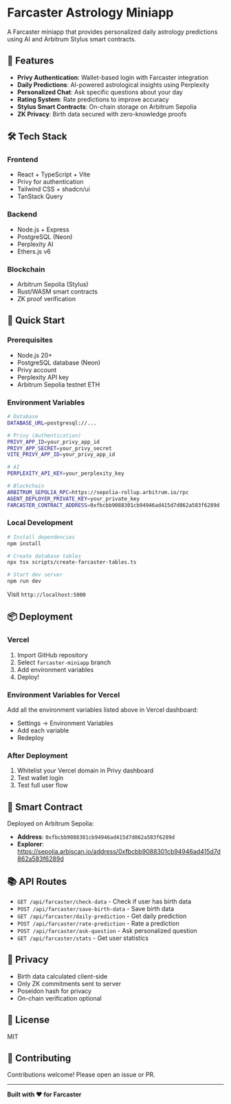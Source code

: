 # Farcaster Astrology Miniapp

A Farcaster miniapp that provides personalized daily astrology predictions using AI and Arbitrum Stylus smart contracts.

## 🌟 Features

- **Privy Authentication**: Wallet-based login with Farcaster integration
- **Daily Predictions**: AI-powered astrological insights using Perplexity
- **Personalized Chat**: Ask specific questions about your day
- **Rating System**: Rate predictions to improve accuracy
- **Stylus Smart Contracts**: On-chain storage on Arbitrum Sepolia
- **ZK Privacy**: Birth data secured with zero-knowledge proofs

## 🛠️ Tech Stack

### Frontend
- React + TypeScript + Vite
- Privy for authentication
- Tailwind CSS + shadcn/ui
- TanStack Query

### Backend
- Node.js + Express
- PostgreSQL (Neon)
- Perplexity AI
- Ethers.js v6

### Blockchain
- Arbitrum Sepolia (Stylus)
- Rust/WASM smart contracts
- ZK proof verification

## 🚀 Quick Start

### Prerequisites

- Node.js 20+
- PostgreSQL database (Neon)
- Privy account
- Perplexity API key
- Arbitrum Sepolia testnet ETH

### Environment Variables

```bash
# Database
DATABASE_URL=postgresql://...

# Privy (Authentication)
PRIVY_APP_ID=your_privy_app_id
PRIVY_APP_SECRET=your_privy_secret
VITE_PRIVY_APP_ID=your_privy_app_id

# AI
PERPLEXITY_API_KEY=your_perplexity_key

# Blockchain
ARBITRUM_SEPOLIA_RPC=https://sepolia-rollup.arbitrum.io/rpc
AGENT_DEPLOYER_PRIVATE_KEY=your_private_key
FARCASTER_CONTRACT_ADDRESS=0xfbcbb9088301cb94946ad415d7d862a583f6289d
```

### Local Development

```bash
# Install dependencies
npm install

# Create database tables
npx tsx scripts/create-farcaster-tables.ts

# Start dev server
npm run dev
```

Visit `http://localhost:5000`

## 📦 Deployment

### Vercel

1. Import GitHub repository
2. Select `farcaster-miniapp` branch
3. Add environment variables
4. Deploy!

### Environment Variables for Vercel

Add all the environment variables listed above in Vercel dashboard:
- Settings → Environment Variables
- Add each variable
- Redeploy

### After Deployment

1. Whitelist your Vercel domain in Privy dashboard
2. Test wallet login
3. Test full user flow

## 🔗 Smart Contract

Deployed on Arbitrum Sepolia:
- **Address**: `0xfbcbb9088301cb94946ad415d7d862a583f6289d`
- **Explorer**: https://sepolia.arbiscan.io/address/0xfbcbb9088301cb94946ad415d7d862a583f6289d

## 📚 API Routes

- `GET /api/farcaster/check-data` - Check if user has birth data
- `POST /api/farcaster/save-birth-data` - Save birth data
- `GET /api/farcaster/daily-prediction` - Get daily prediction
- `POST /api/farcaster/rate-prediction` - Rate a prediction
- `POST /api/farcaster/ask-question` - Ask personalized question
- `GET /api/farcaster/stats` - Get user statistics

## 🔐 Privacy

- Birth data calculated client-side
- Only ZK commitments sent to server
- Poseidon hash for privacy
- On-chain verification optional

## 📄 License

MIT

## 🤝 Contributing

Contributions welcome! Please open an issue or PR.

---

**Built with ❤️ for Farcaster**
